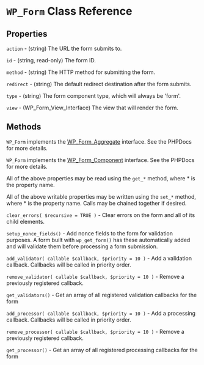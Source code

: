 `WP_Form` Class Reference
=========================

Properties
----------

`action` - (string) The URL the form submits to.

`id` - (string, read-only) The form ID.

`method` - (string) The HTTP method for submitting the form.

`redirect` - (string) The default redirect destination after the form submits.

`type` - (string) The form component type, which will always be 'form'.

`view` - (WP_Form_View_Interface) The view that will render the form.


Methods
-------

`WP_Form` implements the [WP_Form_Aggregate](../classes/WP_Form_Aggregate.php) interface. See the PHPDocs for more details.

`WP_Form` implements the [WP_Form_Component](../classes/WP_Form_Component.php) interface. See the PHPDocs for more details.

All of the above properties may be read using the `get_*` method, where * is the property name.

All of the above writable properties may be written using the `set_*` method, where * is the property name. Calls may be chained together if desired.

`clear_errors( $recursive = TRUE )` - Clear errors on the form and all of its child elements.

`setup_nonce_fields()` - Add nonce fields to the form for validation purposes. A form built with `wp_get_form()` has these automatically added and will validate them before processing a form submission.

`add_validator( callable $callback, $priority = 10 )` - Add a validation callback. Callbacks will be called in priority order.

`remove_validator( callable $callback, $priority = 10 )` - Remove a previously registered callback.

`get_validators()` - Get an array of all registered validation callbacks for the form

`add_processor( callable $callback, $priority = 10 )` - Add a processing callback. Callbacks will be called in priority order.

`remove_processor( callable $callback, $priority = 10 )` - Remove a previously registered callback.

`get_processor()` - Get an array of all registered processing callbacks for the form